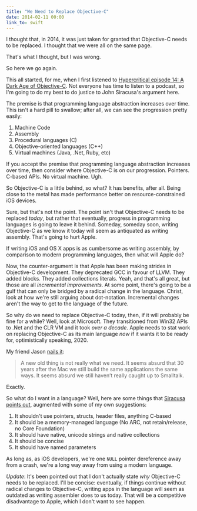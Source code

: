 ```yaml
---
title: "We Need to Replace Objective-C"
date: 2014-02-11 00:00
link_to: swift
---
```


<p>I thought that, in 2014, it was just taken for granted that Objective-C needs to be replaced. I thought that we were all on the same page.</p>

<p>That's what I thought, but I was wrong. </p>

<p>So here we go again. </p>

<p>This all started, for me, when I first listened to <a href="http://5by5.tv/hypercritical/14">Hypercritical episode 14: A Dark Age of Objective-C</a>. Not everyone has time to listen to a podcast, so I'm going to do my best to do justice to John Siracusa's argument here. </p>

<p>The premise is that programming language abstraction increases over time. This isn't a hard pill to swallow; after all, we can see the progression pretty easily: </p>

<ol>

<li>Machine Code</li>

<li>Assembly</li>

<li>Procedural languages (C)</li>

<li>Objective-oriented languages (C++)</li>

<li>Virtual machines (Java, .Net, Ruby, etc)</li>

</ol>

<p>If you accept the premise that programming language abstraction increases over time, then consider where Objective-C is on our progression. Pointers. C-based APIs. No virtual machine. Ugh. </p>

<p>So Objective-C is a little behind, so what? It has benefits, after all. Being close to the metal has made performance better on resource-constrained iOS devices. </p>

<p>Sure, but that's not the point. The point isn't that Objective-C needs to be replaced <em>today</em>, but rather that eventually, progress in programming languages is going to leave it behind. Someday, someday soon, writing Objective-C as we know it today will seem as antiquated as writing assembly. That's going to hurt Apple. </p>

<p>If writing iOS and OS X apps is as cumbersome as writing assembly, by comparison to modern programming languages, then what will Apple do? </p>

<p>Now, the counter-argument is that Apple has been making strides in Objective-C development. They deprecated GCC in favour of LLVM. They added blocks. They added collections literals. Yeah, and that's all great, but those are all <em>incremental improvements</em>. At some point, there's going to be a gulf that can only be bridged by a radical change in the language.  Christ, look at how we're still arguing about dot-notation. Incremental changes aren't the way to get to the language of the future. </p>

<p>So why do we need to replace Objective-C today, then, if it will probably be fine for a while? Well, look at Microsoft. They transitioned from Win32 APIs to .Net and the CLR VM and it took <em>over a decade</em>. Apple needs to stat work on replacing Objective-C as its main language <em>now</em> if it wants it to be ready for, optimistically speaking, 2020.</p>

<p>My friend Jason <a href="http://nearthespeedoflight.com/article/2014_02_06_objective_c_is_a_bad_language_but_not_for_the_reasons_you_think_it_is__probably__unless_you___ve_programmed_with_it_for_a_while_in_which_case_you_probably_know_enough_to_judge_for_yourself_anyway__the_jason_brennan_rant">nails it</a>:</p>

<blockquote>
  <p>A new old thing is not really what we need. It seems absurd that 30 years after the Mac we still build the same applications the same ways. It seems absurd we still haven’t really caught up to Smalltalk.</p>

</blockquote>

<p>Exactly. </p>

<p>So what do I want in a language? Well, here are some things that <a href="http://5by5.tv/hypercritical/15">Siracusa points out</a>, augmented with some of my own suggestions:</p>

<ol>

<li>It shouldn't use pointers, structs, header files, anything C-based</li>

<li>It should be a memory-managed language (No ARC, not retain/release, no Core Foundation)</li>

<li>It should have native, unicode strings and native collections</li>

<li>It should be concise</li>

<li>It should have named parameters</li>

</ol>

<p>As long as, as iOS developers, we're one <code>NULL</code> pointer dereference away from a crash, we're a long way away from using a modern language. </p>

<p><em>Update</em>: It's been pointed out that I don't actually state <em>why</em> Objective-C needs to be replaced. I'll be concise: eventually, if things continue without radical changes to Objective-C, writing apps in the language will seem as outdated as writing assembler does to us today. That will be a competitive disadvantage to Apple, which I don't want to see happen. </p>

<!-- more -->

